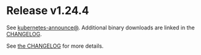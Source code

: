 # Release v1.24.4

See [kubernetes-announce@](https://groups.google.com/forum/#!forum/kubernetes-announce). Additional binary downloads are linked in the [CHANGELOG](https://github.com/kubernetes/kubernetes/blob/master/CHANGELOG/CHANGELOG-1.24.md).

See [the CHANGELOG](https://github.com/kubernetes/kubernetes/blob/master/CHANGELOG/CHANGELOG-1.24.md) for more details.



